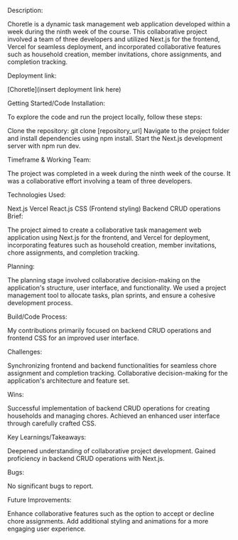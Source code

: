 Description:

Choretle is a dynamic task management web application developed within a week during the ninth week of the course. This collaborative project involved a team of three developers and utilized Next.js for the frontend, Vercel for seamless deployment, and incorporated collaborative features such as household creation, member invitations, chore assignments, and completion tracking.

Deployment link:

[Choretle](insert deployment link here)

Getting Started/Code Installation:

To explore the code and run the project locally, follow these steps:

Clone the repository: git clone [repository_url]
Navigate to the project folder and install dependencies using npm install.
Start the Next.js development server with npm run dev.

Timeframe & Working Team:

The project was completed in a week during the ninth week of the course. It was a collaborative effort involving a team of three developers.

Technologies Used:

Next.js
Vercel
React.js
CSS (Frontend styling)
Backend CRUD operations
Brief:

The project aimed to create a collaborative task management web application using Next.js for the frontend, and Vercel for deployment, incorporating features such as household creation, member invitations, chore assignments, and completion tracking.

Planning:

The planning stage involved collaborative decision-making on the application's structure, user interface, and functionality. We used a project management tool to allocate tasks, plan sprints, and ensure a cohesive development process.

Build/Code Process:

My contributions primarily focused on backend CRUD operations and frontend CSS for an improved user interface.

Challenges:

Synchronizing frontend and backend functionalities for seamless chore assignment and completion tracking.
Collaborative decision-making for the application's architecture and feature set.

Wins:

Successful implementation of backend CRUD operations for creating households and managing chores.
Achieved an enhanced user interface through carefully crafted CSS.

Key Learnings/Takeaways:

Deepened understanding of collaborative project development.
Gained proficiency in backend CRUD operations with Next.js.

Bugs:

No significant bugs to report.

Future Improvements:

Enhance collaborative features such as the option to accept or decline chore assignments.
Add additional styling and animations for a more engaging user experience.
